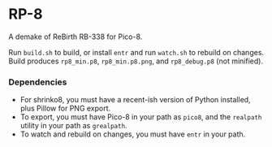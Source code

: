 # RP-8

A demake of ReBirth RB-338 for Pico-8.

Run `build.sh` to build, or install `entr` and run `watch.sh` to rebuild on changes. Build produces `rp8_min.p8`, `rp8_min.p8.png`, and `rp8_debug.p8` (not minified).

### Dependencies

* For shrinko8, you must have a recent-ish version of Python installed, plus Pillow for PNG export.
* To export, you must have Pico-8 in your path as `pico8`, and the `realpath` utility in your path as `grealpath`.
* To watch and rebuild on changes, you must have `entr` in your path.
